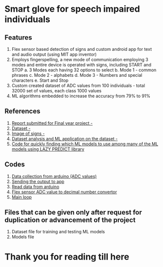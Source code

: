 # Smart glove for speech impaired individuals

## Features
1. Flex sensor based detection of signs and custom android app for text and audio output (using MIT app inventor)
2. Employs fingerspelling, a new mode of communication employing 3 modes and entire device is operated with signs, including START and STOP
   a. 3 Modes each having 32 options to select
   b. Mode 1 - common phrases
   c. Mode 2 - alphabets
   d. Mode 3 - Numbers and special characters
   e. Start and Stop
3. Custom created dataset of ADC values from 100 individuals -  total 32000 set of values, each class 1000 values
4. ML algorithms embedded to increase the accuracy from 79% to 91%

## References 
1. [Report submitted for Final year project - ](https://github.com/Dharun235/Smart-glove-for-speech-impaired/blob/main/Final%20Report.pdf)
2. [Dataset - ](https://github.com/Dharun235/Smart-glove-for-speech-impaired/blob/main/final_dataset_file.xlsx)
3. [Image of signs - ](https://github.com/Dharun235/Smart-glove-for-speech-impaired/tree/main/Image%20of%20signs)
4. [Dataset analysis and ML application on the dataset - ](https://github.com/Dharun235/Smart-glove-for-speech-impaired/blob/main/ml_analysis_on_dataset.ipynb)
5. [Code for quickly finding which ML models to use among many of the ML models using LAZY PREDICT library](https://github.com/Dharun235/Smart-glove-for-speech-impaired/blob/main/lazy-predict.py)

## Codes
1. [Data collection from arduino (ADC values)](https://github.com/Dharun235/Smart-glove-for-speech-impaired/blob/main/arduino_logger.ino)
2. [Sending the output to app](https://github.com/Dharun235/Smart-glove-for-speech-impaired/blob/main/arduino_sender.ino)
3. [Read data from arduino](https://github.com/Dharun235/Smart-glove-for-speech-impaired/blob/main/read_from_arduino.py)
4. [Flex sensor ADC value to decimal number convertor](https://github.com/Dharun235/Smart-glove-for-speech-impaired/blob/main/flex_to_num.py)
5. [Main loop](https://github.com/Dharun235/Smart-glove-for-speech-impaired/blob/main/Main%20loop.py)

## Files that can be given only after request for duplication or advancement of the project
1. Dataset file for training and testing ML models
2. Models file

# Thank you for reading till here
